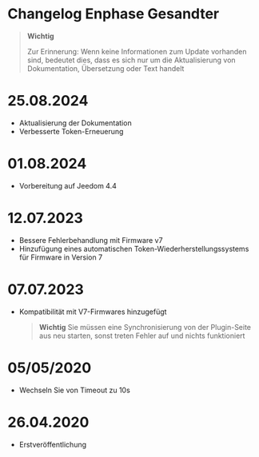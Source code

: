 # Changelog Enphase Gesandter

>**Wichtig**
>
>Zur Erinnerung: Wenn keine Informationen zum Update vorhanden sind, bedeutet dies, dass es sich nur um die Aktualisierung von Dokumentation, Übersetzung oder Text handelt

# 25.08.2024

- Aktualisierung der Dokumentation
- Verbesserte Token-Erneuerung

# 01.08.2024

- Vorbereitung auf Jeedom 4.4

# 12.07.2023

- Bessere Fehlerbehandlung mit Firmware v7
- Hinzufügung eines automatischen Token-Wiederherstellungssystems für Firmware in Version 7

# 07.07.2023

- Kompatibilität mit V7-Firmwares hinzugefügt

  >**Wichtig**
  > Sie müssen eine Synchronisierung von der Plugin-Seite aus neu starten, sonst treten Fehler auf und nichts funktioniert

# 05/05/2020

- Wechseln Sie von Timeout zu 10s

# 26.04.2020

- Erstveröffentlichung
